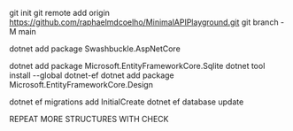 git init
git remote add origin https://github.com/raphaelmdcoelho/MinimalAPIPlayground.git
git branch -M main

dotnet add package Swashbuckle.AspNetCore

dotnet add package Microsoft.EntityFrameworkCore.Sqlite
dotnet tool install --global dotnet-ef
dotnet add package Microsoft.EntityFrameworkCore.Design

dotnet ef migrations add InitialCreate
dotnet ef database update

REPEAT MORE STRUCTURES WITH CHECK